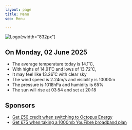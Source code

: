 ```yaml
---
layout: page
title: Menu
seo: Menu

---
```


![Logo](/images/logo.jpg){:width="832px"}

<!-- weather_marker starts -->
## On Monday, 02 June 2025

- The average temperature today is 14.1˚C,
- With highs of 14.91˚C and lows of 13.72˚C,
- It may feel like 13.26˚C with clear sky
- The wind speed is 2.24m/s and visibility is 10000m
- The pressure is 1018hPa and humidity is 65%
- The sun will rise at 03:54 and set at 20:18

<!-- weather_marker ends -->

## Sponsors

- [Get £50 credit when switching to Octopus Energy](https://bit.ly/3oD1nnS)
- [Get £75 when taking a 1000mb YouFibre broadband plan](https://aklam.io/91zWhU?)
